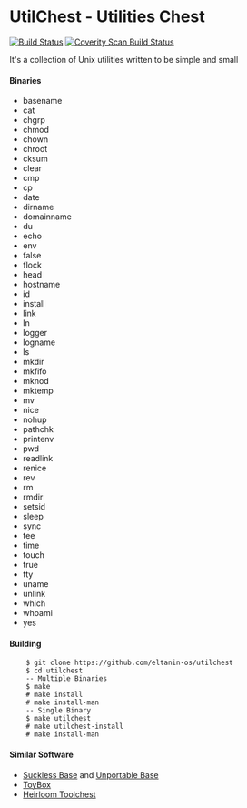 # UtilChest - Utilities Chest

[![Build Status](https://travis-ci.org/eltanin-os/utilchest.svg?branch=master)](https://travis-ci.org/eltanin-os/utilchest) [![Coverity Scan Build Status](https://img.shields.io/coverity/scan/13660.svg)](https://scan.coverity.com/projects/eltanin-os-utilchest)

It's a collection of Unix utilities written to be simple and small

#### Binaries
* basename
* cat
* chgrp
* chmod
* chown
* chroot
* cksum
* clear
* cmp
* cp
* date
* dirname
* domainname
* du
* echo
* env
* false
* flock
* head
* hostname
* id
* install
* link
* ln
* logger
* logname
* ls
* mkdir
* mkfifo
* mknod
* mktemp
* mv
* nice
* nohup
* pathchk
* printenv
* pwd
* readlink
* renice
* rev
* rm
* rmdir
* setsid
* sleep
* sync
* tee
* time
* touch
* true
* tty
* uname
* unlink
* which
* whoami
* yes

#### Building
```
	$ git clone https://github.com/eltanin-os/utilchest
	$ cd utilchest
	-- Multiple Binaries
	$ make
	# make install
	# make install-man
	-- Single Binary
	$ make utilchest
	# make utilchest-install
	# make install-man
```

#### Similar Software
* [Suckless Base](http://core.suckless.org/sbase) and [Unportable Base](http://core.suckless.org/ubase)
* [ToyBox](http://landley.net/toybox/about.html)
* [Heirloom Toolchest](http://heirloom.sourceforge.net/tools.html)
